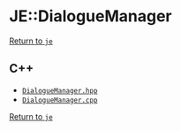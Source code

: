 # JE::DialogueManager

[Return to `je`](/docs/je.md)

## C++

- [`DialogueManager.hpp`](/src/je/DialogueManager.hpp)
- [`DialogueManager.cpp`](/src/je/DialogueManager.cpp)

[Return to `je`](/docs/je.md)